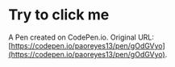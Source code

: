 # Try to click me

A Pen created on CodePen.io. Original URL: [https://codepen.io/paoreyes13/pen/gOdGVyo](https://codepen.io/paoreyes13/pen/gOdGVyo).

